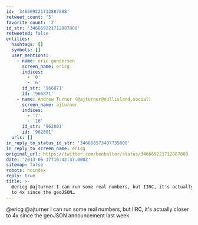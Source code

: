 ```yaml
---
id: '346669221712887808'
retweet_count: '5'
favorite_count: '2'
id_str: '346669221712887808'
retweeted: false
entities:
  hashtags: []
  symbols: []
  user_mentions:
    - name: eric gundersen
      screen_name: ericg
      indices:
        - '0'
        - '6'
      id_str: '966871'
      id: '966871'
    - name: Andrew Turner (@ajturner@nullisland.social)
      screen_name: ajturner
      indices:
        - '7'
        - '16'
      id_str: '962801'
      id: '962801'
  urls: []
in_reply_to_status_id_str: '346668573407735808'
in_reply_to_screen_name: ericg
original_url: https://twitter.com/benbalter/status/346669221712887808
date: '2013-06-17T16:42:37.000Z'
sitemap: false
robots: noindex
reply: true
title: >-
  @ericg @ajturner I can run some real numbers, but IIRC, it's actually closer
  to 4x since the geoJSON…
---
```


@ericg @ajturner I can run some real numbers, but IIRC, it's actually closer to 4x since the geoJSON announcement last week.